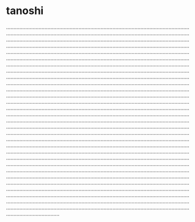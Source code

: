 # tanoshi
............................................................................................................................................................................................................................................................................................................................................................................................................................................................................................................................................................................................................................................................................................................................................................................................................................................................................................................................................................................................................................................................................................................................................................................................................................................................................................................................................................................................................................................................................................................................................................................................................................................................................................................................................................................................................................................................................................................................................................................................................................................................................................................................................................................................................................................................................................................................................................................................................................................................................................................................................................................................................................................................................................................................................................................................................................................................................................................................................................................................................................................................................................................................................................................................................................................................................................................................................................................................................................................................................................................................................................................................................................................................................................................................................................................................................................................................................................................